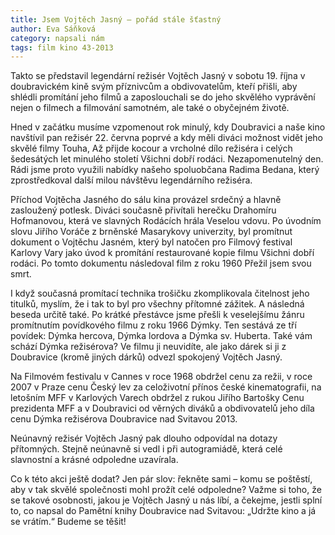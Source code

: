 ```yaml
---
title: Jsem Vojtěch Jasný – pořád stále šťastný
author: Eva Sáňková
category: napsali nám
tags: film kino 43-2013
---
```


Takto se představil legendární režisér Vojtěch Jasný v sobotu 19. října v doubravickém kině svým příznivcům a obdivovatelům, kteří přišli, aby shlédli promítání jeho filmů a zaposlouchali se do jeho skvělého vyprávění nejen o filmech a filmování samotném, ale také o obyčejném životě. 

Hned v začátku musíme vzpomenout rok minulý, kdy Doubravici a naše kino navštívil pan režisér 22. června poprvé a kdy měli diváci možnost vidět jeho skvělé filmy Touha, Až přijde kocour a vrcholné dílo režiséra i celých šedesátých let minulého století Všichni dobří rodáci. Nezapomenutelný den. Rádi jsme proto využili nabídky našeho spoluobčana Radima Bedana, který zprostředkoval další milou návštěvu legendárního režiséra. 

Příchod Vojtěcha Jasného do sálu kina provázel srdečný a hlavně zasloužený potlesk. Diváci současně přivítali herečku Drahomíru Hofmanovou, která ve slavných Rodácích hrála Veselou vdovu. Po úvodním slovu Jiřího Voráče z brněnské Masarykovy univerzity, byl promítnut dokument o Vojtěchu Jasném, který byl natočen pro Filmový festival Karlovy Vary jako úvod k promítání restaurované kopie filmu Všichni dobří rodáci. Po tomto dokumentu následoval film z roku 1960 Přežil jsem svou smrt. 

I když současná promítací technika trošičku zkomplikovala čitelnost jeho titulků, myslím, že i tak to byl pro všechny přítomné zážitek. A následná beseda určitě také. Po krátké přestávce jsme přešli k veselejšímu žánru promítnutím povídkového filmu z roku 1966 Dýmky. Ten sestává ze tří povídek: Dýmka hercova, Dýmka lordova a Dýmka sv. Huberta. Také vám schází Dýmka režisérova? Ve filmu ji neuvidíte, ale jako dárek si ji z Doubravice (kromě jiných dárků) odvezl spokojený Vojtěch Jasný. 

Na Filmovém festivalu v Cannes v roce 1968 obdržel cenu za režii, v roce 2007 v Praze cenu Český lev za celoživotní přínos české kinematografii, na letošním MFF v Karlových Varech obdržel z rukou Jiřího Bartošky Cenu prezidenta MFF a v Doubravici od věrných diváků a obdivovatelů jeho díla cenu Dýmka režisérova Doubravice nad Svitavou 2013. 

Neúnavný režisér Vojtěch Jasný pak dlouho odpovídal na dotazy přítomných. Stejně neúnavně si vedl i při autogramiádě, která celé slavnostní a krásné odpoledne uzavírala. 

Co k této akci ještě dodat? Jen pár slov: řekněte sami – komu se poštěstí, aby v tak skvělé společnosti mohl prožít celé odpoledne? Važme si toho, že se takové osobnosti, jakou je Vojtěch Jasný u nás líbí, a čekejme, jestli splní to, co napsal do Pamětní knihy Doubravice nad Svitavou: „Udržte kino a já se vrátím.“ Budeme se těšit! 